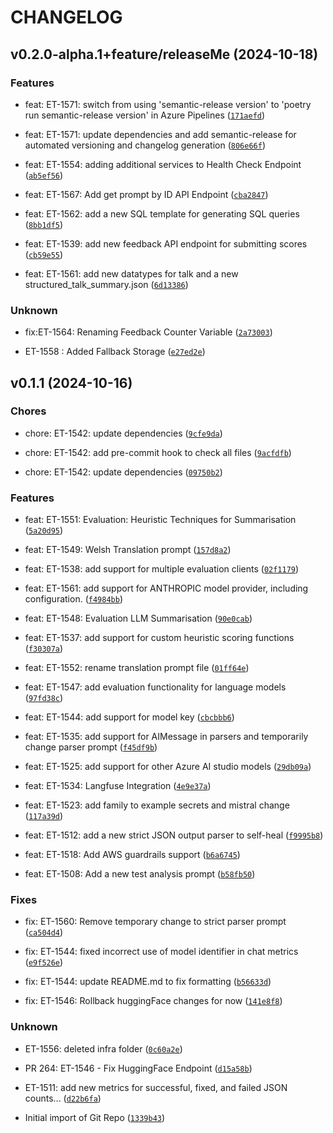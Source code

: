 # CHANGELOG


## v0.2.0-alpha.1+feature/releaseMe (2024-10-18)

### Features

* feat: ET-1571: switch from using 'semantic-release version' to 'poetry run semantic-release version' in Azure Pipelines ([`171aefd`](https://dev.azure.com/DvlaEmergingTech/lab-gen/_git/lab-gen-api/commit/171aefdd996d1d08291b38af850fece987f330eb))

* feat: ET-1571: update dependencies and add semantic-release for automated versioning and changelog generation ([`806e66f`](https://dev.azure.com/DvlaEmergingTech/lab-gen/_git/lab-gen-api/commit/806e66fa7b4dd58dc04b42c38d42a5d4601f4444))

* feat: ET-1554: adding additional services to Health Check Endpoint ([`ab5ef56`](https://dev.azure.com/DvlaEmergingTech/lab-gen/_git/lab-gen-api/commit/ab5ef56c34154a0b846b68e57854a058f00b8b5d))

* feat: ET-1567: Add get prompt by ID API Endpoint ([`cba2847`](https://dev.azure.com/DvlaEmergingTech/lab-gen/_git/lab-gen-api/commit/cba284744953e44bfe1a9604027a03a721cdcea5))

* feat: ET-1562: add a new SQL template for generating SQL queries ([`8bb1df5`](https://dev.azure.com/DvlaEmergingTech/lab-gen/_git/lab-gen-api/commit/8bb1df596130265df78873e5c8f643a2802d8be4))

* feat: ET-1539: add new feedback API endpoint for submitting scores ([`cb59e55`](https://dev.azure.com/DvlaEmergingTech/lab-gen/_git/lab-gen-api/commit/cb59e55fc7bb70d65c05b80094449c43fc332d7f))

* feat: ET-1561: add new datatypes for talk and a new structured_talk_summary.json ([`6d13386`](https://dev.azure.com/DvlaEmergingTech/lab-gen/_git/lab-gen-api/commit/6d133864d95ca8b189f445b4091c6e02b4523608))

### Unknown

* fix:ET-1564: Renaming Feedback Counter Variable ([`2a73003`](https://dev.azure.com/DvlaEmergingTech/lab-gen/_git/lab-gen-api/commit/2a73003d8fdb818baef3283e1cce6952dd6878e1))

* ET-1558 :  Added Fallback Storage ([`e27ed2e`](https://dev.azure.com/DvlaEmergingTech/lab-gen/_git/lab-gen-api/commit/e27ed2eb4f8966199117338a31f0bd9d47c45b92))

## v0.1.1 (2024-10-16)

### Chores

* chore: ET-1542: update dependencies ([`9cfe9da`](https://dev.azure.com/DvlaEmergingTech/lab-gen/_git/lab-gen-api/commit/9cfe9dae5e2bea1ee8a30b7a7d3a65020c8998cd))

* chore: ET-1542: add pre-commit hook to check all files ([`9acfdfb`](https://dev.azure.com/DvlaEmergingTech/lab-gen/_git/lab-gen-api/commit/9acfdfb8006a6e3b1bc6cdc120678b581c711b60))

* chore: ET-1542: update dependencies ([`09750b2`](https://dev.azure.com/DvlaEmergingTech/lab-gen/_git/lab-gen-api/commit/09750b280b0900944d352740497474cd2e08c96c))

### Features

* feat: ET-1551: Evaluation: Heuristic Techniques for Summarisation ([`5a20d95`](https://dev.azure.com/DvlaEmergingTech/lab-gen/_git/lab-gen-api/commit/5a20d95033c67964cd50e590bfec1d031dcc1816))

* feat: ET-1549: Welsh Translation prompt ([`157d8a2`](https://dev.azure.com/DvlaEmergingTech/lab-gen/_git/lab-gen-api/commit/157d8a224bd27488380592d1bcda31463eb7bac4))

* feat: ET-1538: add support for multiple evaluation clients ([`02f1179`](https://dev.azure.com/DvlaEmergingTech/lab-gen/_git/lab-gen-api/commit/02f1179222172c046e65c6dbb206bfbf9dd91a8a))

* feat: ET-1561: add support for ANTHROPIC model provider, including configuration. ([`f4984bb`](https://dev.azure.com/DvlaEmergingTech/lab-gen/_git/lab-gen-api/commit/f4984bb7ffc0e81516d7670b3bd50bb60aa487e9))

* feat: ET-1548: Evaluation LLM Summarisation ([`90e0cab`](https://dev.azure.com/DvlaEmergingTech/lab-gen/_git/lab-gen-api/commit/90e0cab7d98725946d548ee34d730e73ac899f05))

* feat: ET-1537: add support for custom heuristic scoring functions ([`f30307a`](https://dev.azure.com/DvlaEmergingTech/lab-gen/_git/lab-gen-api/commit/f30307aa1471c7d6c0b3cf41f64d42c2ff2504d9))

* feat: ET-1552: rename translation prompt file ([`01ff64e`](https://dev.azure.com/DvlaEmergingTech/lab-gen/_git/lab-gen-api/commit/01ff64e34b957ebdacc9518d293ffb4a991b3ab9))

* feat: ET-1547: add evaluation functionality for language models ([`97fd38c`](https://dev.azure.com/DvlaEmergingTech/lab-gen/_git/lab-gen-api/commit/97fd38ca86f7b04db27892038f80a2feea4369f1))

* feat: ET-1544: add support for model key ([`cbcbbb6`](https://dev.azure.com/DvlaEmergingTech/lab-gen/_git/lab-gen-api/commit/cbcbbb671132650d508054a08237918405c19a14))

* feat: ET-1535: add support for AIMessage in parsers and temporarily change parser prompt ([`f45df9b`](https://dev.azure.com/DvlaEmergingTech/lab-gen/_git/lab-gen-api/commit/f45df9b89f4ebbac4506e9ce8ab2b4167321b8f6))

* feat: ET-1525: add support for other Azure AI studio models ([`29db09a`](https://dev.azure.com/DvlaEmergingTech/lab-gen/_git/lab-gen-api/commit/29db09a845f9e6608d283887a6d76669bc6b9051))

* feat: ET-1534: Langfuse Integration ([`4e9e37a`](https://dev.azure.com/DvlaEmergingTech/lab-gen/_git/lab-gen-api/commit/4e9e37a7a25c9451299f099579005d61d7cdf85d))

* feat: ET-1523: add family to example secrets and mistral change ([`117a39d`](https://dev.azure.com/DvlaEmergingTech/lab-gen/_git/lab-gen-api/commit/117a39dca533ebd8083b4f4d38dd485412beead6))

* feat: ET-1512: add a new strict JSON output parser to self-heal ([`f9995b8`](https://dev.azure.com/DvlaEmergingTech/lab-gen/_git/lab-gen-api/commit/f9995b808c0333c08008ac689ad07cd7544d218c))

* feat: ET-1518: Add AWS guardrails support ([`b6a6745`](https://dev.azure.com/DvlaEmergingTech/lab-gen/_git/lab-gen-api/commit/b6a6745d0b543b303999d7018c613179d9b59f14))

* feat: ET-1508: Add a new test analysis prompt ([`b58fb50`](https://dev.azure.com/DvlaEmergingTech/lab-gen/_git/lab-gen-api/commit/b58fb500fc0251c200de47966d49110f32271809))

### Fixes

* fix: ET-1560: Remove temporary change to strict parser prompt ([`ca504d4`](https://dev.azure.com/DvlaEmergingTech/lab-gen/_git/lab-gen-api/commit/ca504d453636adf519c85333882cb3656773f59e))

* fix: ET-1544: fixed incorrect use of model identifier in chat metrics ([`e9f526e`](https://dev.azure.com/DvlaEmergingTech/lab-gen/_git/lab-gen-api/commit/e9f526edcfc735dc5ec66ef1a62ebc6c68110143))

* fix: ET-1544: update README.md to fix formatting ([`b56633d`](https://dev.azure.com/DvlaEmergingTech/lab-gen/_git/lab-gen-api/commit/b56633d78cd4f92ce4dd5f7e650e6dea37717ad5))

* fix: ET-1546: Rollback huggingFace changes for now ([`141e8f8`](https://dev.azure.com/DvlaEmergingTech/lab-gen/_git/lab-gen-api/commit/141e8f84d0417cf79be953250751e48e29f6d892))

### Unknown

* ET-1556: deleted infra folder ([`0c60a2e`](https://dev.azure.com/DvlaEmergingTech/lab-gen/_git/lab-gen-api/commit/0c60a2e49abd189f0ae5cd02b95e205113c80d3a))

* PR 264: ET-1546 - Fix HuggingFace Endpoint ([`d15a58b`](https://dev.azure.com/DvlaEmergingTech/lab-gen/_git/lab-gen-api/commit/d15a58be0988086f789cc6b426819ff3a326284b))

* ET-1511: add new metrics for successful, fixed, and failed JSON counts... ([`d22b6fa`](https://dev.azure.com/DvlaEmergingTech/lab-gen/_git/lab-gen-api/commit/d22b6fafd3f5dac1c180671aa51769974731118c))

* Initial import of Git Repo ([`1339b43`](https://dev.azure.com/DvlaEmergingTech/lab-gen/_git/lab-gen-api/commit/1339b43cd58fbe4332cffece1264b674663982c0))

